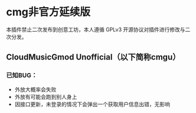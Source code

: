 # cmg非官方延续版

本插件禁止二次发布到创意工坊，本人遵循 GPLv3 开源协议对插件进行修改与二次分发。

## CloudMusicGmod Unofficial（以下简称cmgu）

### 已知BUG：
- 外放大概率会失败
- 外放有可能会跑到别人身上
- 因接口更新，未登录的情况下会弹出一个获取用户信息出错，无影响